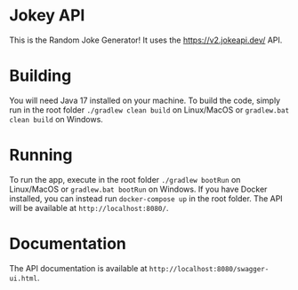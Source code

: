# Jokey API

This is the Random Joke Generator! It uses the https://v2.jokeapi.dev/ API.

# Building

You will need Java 17 installed on your machine.
To build the code, simply run in the root folder `./gradlew clean build` on Linux/MacOS or `gradlew.bat clean build` on Windows.

# Running

To run the app, execute in the root folder `./gradlew bootRun` on Linux/MacOS or `gradlew.bat bootRun` on Windows.
If you have Docker installed, you can instead run `docker-compose up` in the root folder.
The API will be available at `http://localhost:8080/`.

# Documentation

The API documentation is available at `http://localhost:8080/swagger-ui.html`.

